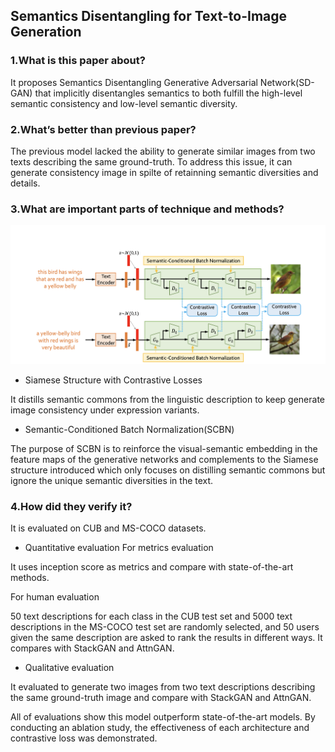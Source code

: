 ## Semantics Disentangling for Text-to-Image Generation

### 1.What is this paper about?

It proposes Semantics Disentangling Generative Adversarial Network(SD-GAN) that implicitly disentangles semantics to both fulfill the high-level semantic consistency and low-level semantic diversity.

### 2.What’s better than previous paper?

The previous model lacked the ability to generate similar images from two texts describing the same ground-truth.
To address this issue, it can generate consistency image in spilte of retainning semantic diversities and details.

### 3.What are important parts of technique and methods?

![model](../../../img/SD-GAN_model.png) 

- Siamese Structure with Contrastive Losses

It distills semantic commons from the linguistic description to keep generate image consistency under expression variants.

- Semantic-Conditioned Batch Normalization(SCBN)

The purpose of SCBN is to reinforce the visual-semantic embedding in the feature maps of the generative networks and complements to the Siamese structure introduced which only focuses on distilling semantic commons but ignore the unique semantic diversities in the text.

### 4.How did they verify it?

It is evaluated on CUB and MS-COCO datasets.

- Quantitative evaluation
For metrics evaluation

It uses inception score as metrics and compare with state-of-the-art methods.

For human evaluation

50 text descriptions for each class in the CUB test set and 5000 text descriptions in the MS-COCO test set are randomly selected, and 50 users given the same description are asked to rank the results in different ways.
It compares with StackGAN and AttnGAN.

- Qualitative evaluation

It evaluated to generate two images from two text descriptions describing the same ground-truth image and compare with StackGAN and AttnGAN.

All of evaluations show this model outperform state-of-the-art models.
By conducting an ablation study, the effectiveness of each architecture and contrastive loss was demonstrated.